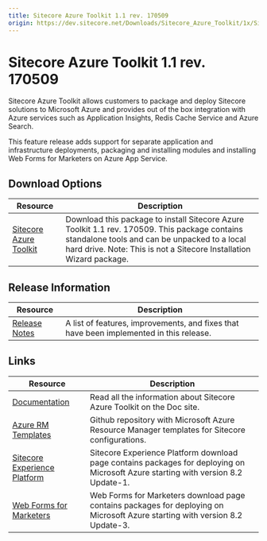 ```yaml
---
title: Sitecore Azure Toolkit 1.1 rev. 170509
origin: https://dev.sitecore.net/Downloads/Sitecore_Azure_Toolkit/1x/Sitecore_Azure_Toolkit_110.aspx
---
```


# Sitecore Azure Toolkit 1.1 rev. 170509

Sitecore Azure Toolkit allows customers to package and deploy Sitecore solutions to Microsoft Azure and provides out of the box integration with Azure services such as Application Insights, Redis Cache Service and Azure Search.

This feature release adds support for separate application and infrastructure deployments, packaging and installing modules and installing Web Forms for Marketers on Azure App Service.

## Download Options

 | Resource | Description |
 | --- | --- |
 | [Sitecore Azure Toolkit](https://sitecoredev.azureedge.net/~/media/E2959E72ADEF4ACE92D85BCAD1BB53B1.ashx?date=20170509T140317) | Download this package to install Sitecore Azure Toolkit 1.1 rev. 170509. This package contains standalone tools and can be unpacked to a local hard drive. Note: This is not a Sitecore Installation Wizard package. |

## Release Information

 | Resource | Description |
 | --- | --- |
 | [Release Notes](https://dev.sitecore.net:443/downloads/Sitecore%20Azure%20Toolkit/1x/Sitecore%20Azure%20Toolkit%20110/Release%20Notes) | A list of features, improvements, and fixes that have been implemented in this release. |

## Links

 | Resource | Description |
 | --- | --- |
 | [Documentation](https://doc.sitecore.net:443/en/Products/Cloud/82/Working%20with%20Sitecore%20Azure) | Read all the information about Sitecore Azure Toolkit on the Doc site. |
 | [Azure RM Templates](https://github.com/Sitecore/Sitecore-Azure-Quickstart-Templates) | Github repository with Microsoft Azure Resource Manager templates for Sitecore configurations. |
 | [Sitecore Experience Platform](https://dev.sitecore.net:443/downloads/Sitecore%20Experience%20Platform) | Sitecore Experience Platform download page contains packages for deploying on Microsoft Azure starting with version 8.2 Update-1. |
 | [Web Forms for Marketers](https://dev.sitecore.net:443/downloads/Web%20Forms%20For%20Marketers/82) | Web Forms for Marketers download page contains packages for deploying on Microsoft Azure starting with version 8.2 Update-3. |